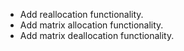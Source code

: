 - Add reallocation functionality.
- Add matrix allocation functionality.
- Add matrix deallocation functionality.